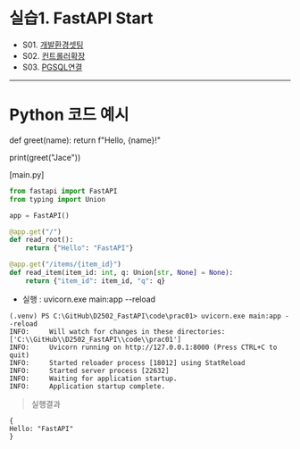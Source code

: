 # 실습1. FastAPI Start

- S01. [개발환경셋팅](./S01_개발환경셋팅.md) 
- S02. [컨트롤러확장](./S02_컨트롤러확장.md)
- S03. [PGSQL연결  ](./S03_PGSQL연결.md)

---

# Python 코드 예시
def greet(name):
    return f"Hello, {name}!"

print(greet("Jace"))

[main.py]
```python
from fastapi import FastAPI
from typing import Union

app = FastAPI()

@app.get("/")
def read_root():
    return {"Hello": "FastAPI"}

@app.get("/items/{item_id}")
def read_item(item_id: int, q: Union[str, None] = None):
    return {"item_id": item_id, "q": q}
```

- 실행 : uvicorn.exe main:app --reload
```
(.venv) PS C:\GitHub\D2502_FastAPI\code\prac01> uvicorn.exe main:app --reload
INFO:     Will watch for changes in these directories: ['C:\\GitHub\\D2502_FastAPI\\code\\prac01']
INFO:     Uvicorn running on http://127.0.0.1:8000 (Press CTRL+C to quit)
INFO:     Started reloader process [18012] using StatReload
INFO:     Started server process [22632]
INFO:     Waiting for application startup.
INFO:     Application startup complete.
```
> 실행결과
```
{
Hello: "FastAPI"
}
```

